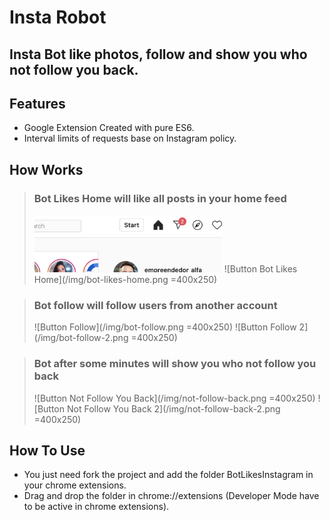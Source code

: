 Insta Robot
===========

## Insta Bot like photos, follow and show you who not follow you back.

Features
--------
* Google Extension Created with pure ES6.
* Interval limits of requests base on Instagram policy.

How Works
---------

> ### Bot Likes Home will like all posts in your home feed
> <img src="/img/bot-likes-home.png" width="300">
> ![Button Bot Likes Home](/img/bot-likes-home.png =400x250)

> ### Bot follow will follow users from another account
> ![Button Follow](/img/bot-follow.png =400x250)
> ![Button Follow 2](/img/bot-follow-2.png =400x250)

> ### Bot after some minutes will show you who not follow you back
> ![Button Not Follow You Back](/img/not-follow-back.png =400x250)
> ![Button Not Follow You Back 2](/img/not-follow-back-2.png =400x250)

How To Use
---------

* You just need fork the project and add the folder BotLikesInstagram in your chrome extensions.
* Drag and drop the folder in chrome://extensions (Developer Mode have to be active in chrome extensions).
